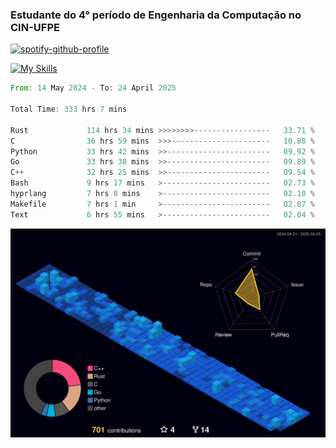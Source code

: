 
### Estudante do 4° período de Engenharia da Computação no CIN-UFPE

[![spotify-github-profile](https://spotify-github-profile.kittinanx.com/api/view?uid=21nggge2ld354asa4l3xoze2q&cover_image=true&theme=novatorem&show_offline=false&background_color=000000&interchange=true&bar_color=53b14f&bar_color_cover=true)](https://github.com/kittinan/spotify-github-profile)


[![My Skills](https://skillicons.dev/icons?i=c,cpp,rust,py,java,neovim&theme=dark)](https://skillicons.dev)

<!--START_SECTION:waka-->

```rust
From: 14 May 2024 - To: 24 April 2025

Total Time: 333 hrs 7 mins

Rust             114 hrs 34 mins >>>>>>>>-----------------   33.71 %
C                36 hrs 59 mins  >>>----------------------   10.88 %
Python           33 hrs 42 mins  >>-----------------------   09.92 %
Go               33 hrs 38 mins  >>-----------------------   09.89 %
C++              32 hrs 25 mins  >>-----------------------   09.54 %
Bash             9 hrs 17 mins   >------------------------   02.73 %
hyprlang         7 hrs 8 mins    >------------------------   02.10 %
Makefile         7 hrs 1 min     >------------------------   02.07 %
Text             6 hrs 55 mins   >------------------------   02.04 %
```

<!--END_SECTION:waka-->

![](./profile-3d-contrib/profile-night-view.svg)
